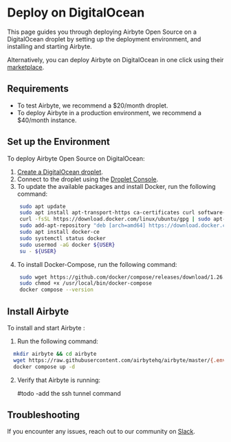 # Deploy on DigitalOcean

This page guides you through deploying Airbyte Open Source on a DigitalOcean droplet by setting up the deployment environment, and installing and starting Airbyte.  

Alternatively, you can deploy Airbyte on DigitalOcean in one click using their [marketplace](https://cloud.digitalocean.com/droplets/new?onboarding_origin=marketplace&appId=95451155&image=airbyte&utm_source=deploying-airbyte_on-digitalocean-droplet).

## Requirements

- To test Airbyte, we recommend a $20/month droplet.
- To deploy Airbyte in a production environment, we recommend a $40/month instance.

## Set up the Environment

To deploy Airbyte Open Source on DigitalOcean:

1. [Create a DigitalOcean droplet](https://docs.digitalocean.com/products/droplets/how-to/create/).
2. Connect to the droplet using the [Droplet Console](https://www.google.com/url?q=https://docs.digitalocean.com/products/droplets/how-to/connect-with-console/&sa=D&source=docs&ust=1666280581103312&usg=AOvVaw1hyEPyjRsmsRdIgbxZdu6F).
3. To update the available packages and install Docker, run the following command:

  ```bash
      sudo apt update
      sudo apt install apt-transport-https ca-certificates curl software-properties-common
      curl -fsSL https://download.docker.com/linux/ubuntu/gpg | sudo apt-key add -
      sudo add-apt-repository "deb [arch=amd64] https://download.docker.com/linux/ubuntu focal stable"
      sudo apt install docker-ce
      sudo systemctl status docker
      sudo usermod -aG docker ${USER}
      su - ${USER}
  ```

4. To install Docker-Compose, run the following command:

```bash
    sudo wget https://github.com/docker/compose/releases/download/1.26.2/docker-compose-$(uname -s)-$(uname -m) -O /usr/local/bin/docker-compose
    sudo chmod +x /usr/local/bin/docker-compose
    docker compose --version
```

## Install Airbyte

To install and start Airbyte :

1. Run the following command:

```bash
  mkdir airbyte && cd airbyte
  wget https://raw.githubusercontent.com/airbytehq/airbyte/master/{.env,docker-compose.yaml}
  docker compose up -d
```

2. Verify that Airbyte is running:

    #todo -add the ssh tunnel command

## Troubleshooting

If you encounter any issues, reach out to our community on [Slack](https://slack.airbyte.com/).  
